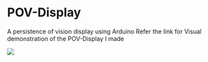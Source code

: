 # POV-Display
A persistence of vision display using Arduino
Refer the link for Visual demonstration of the POV-Display I made

<img align="left" src="https://github.com/adi-code22/POV-Display/blob/main/ezgif.com-gif-maker%20(1).gif?raw=true" />
